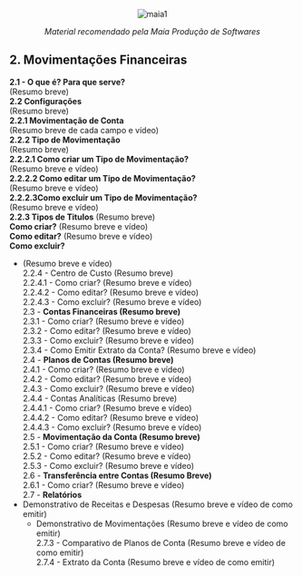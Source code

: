 <div align="center">
 
![maia1](https://user-images.githubusercontent.com/49403097/198589876-3c39e26e-5bd5-472c-9981-dede8e285952.jpg)

<i>Material recomendado pela Maia Produção de Softwares</i>
</div>

## 2. Movimentações Financeiras<br>
   **2.1 - O que é? Para que serve?**<br>
   (Resumo breve)<br>
   **2.2 Configurações** <br>
   (Resumo breve)<br> 
   **2.2.1 Movimentação de Conta**<br>
   (Resumo breve de cada campo e vídeo)<br>
   **2.2.2 Tipo de Movimentação** <br>
   (Resumo breve)<br>
   **2.2.2.1 Como criar um Tipo de Movimentação?**<br>
   (Resumo breve e vídeo)<br>
   **2.2.2.2 Como editar um Tipo de Movimentação?**<br>
   (Resumo breve e vídeo)<br>
   **2.2.2.3Como excluir um Tipo de Movimentação?**<br>
   (Resumo breve e vídeo)<br>
   **2.2.3 Tipos de Titulos**
   (Resumo breve)<br>
   **Como criar?**
   (Resumo breve e vídeo)<br>
   **Como editar?**
   (Resumo breve e vídeo)<br>
   **Como excluir?**
   - (Resumo breve e vídeo)<br>
    2.2.4 - Centro de Custo (Resumo breve)<br>
            2.2.4.1 - Como criar? (Resumo breve e vídeo)<br>
            2.2.4.2 - Como editar? (Resumo breve e vídeo)<br>
            2.2.4.3 - Como excluir? (Resumo breve e vídeo)<br>
2.3 - **Contas Financeiras (Resumo breve)**<br>
    2.3.1 - Como criar? (Resumo breve e vídeo)<br>
    2.3.2 - Como editar? (Resumo breve e vídeo)<br>
    2.3.3 - Como excluir? (Resumo breve e vídeo)<br>
    2.3.4 - Como Emitir Extrato da Conta? (Resumo breve e vídeo)<br>
2.4 - **Planos de Contas (Resumo breve)**<br>
    2.4.1 - Como criar? (Resumo breve e vídeo)<br>
    2.4.2 - Como editar? (Resumo breve e vídeo)<br>
    2.4.3 - Como excluir? (Resumo breve e vídeo)<br>
    2.4.4 - Contas Analíticas (Resumo breve)<br>
        2.4.4.1 - Como criar? (Resumo breve e vídeo)<br>
        2.4.4.2 - Como editar? (Resumo breve e vídeo)<br>
        2.4.4.3 - Como excluir? (Resumo breve e vídeo)<br>
2.5 - **Movimentação da Conta (Resumo breve)**<br>
    2.5.1 - Como criar? (Resumo breve e vídeo)<br>
    2.5.2 - Como editar? (Resumo breve e vídeo)<br>
    2.5.3 - Como excluir? (Resumo breve e vídeo)<br>
2.6 - **Transferência entre Contas (Resumo Breve)**<br>
    2.6.1 - Como criar? (Resumo breve e vídeo)<br>
2.7 - **Relatórios**<br>
- Demonstrativo de Receitas e Despesas (Resumo breve e vídeo de como emitir) <br>
    - Demonstrativo de Movimentações (Resumo breve e vídeo de como emitir) <br>
    2.7.3 - Comparativo de Planos de Conta (Resumo breve e vídeo de como emitir)<br>
    2.7.4 - Extrato da Conta (Resumo breve e vídeo de como emitir) <br>
